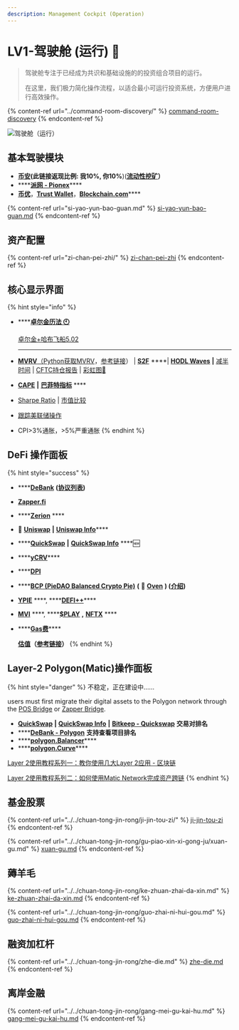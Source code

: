 ```yaml
---
description: Management Cockpit (Operation)
---
```


# LV1-驾驶舱 (运行) 🚜

> 驾驶舱专注于已经成为共识和基础设施的的投资组合项目的运行。
>
> 在这里，我们极力简化操作流程，以适合最小可运行投资系统，方便用户进行高效操作。

{% content-ref url="../command-room-discovery/" %}
[command-room-discovery](../command-room-discovery/)
{% endcontent-ref %}

![驾驶舱（运行）](<../../.gitbook/assets/src-http\_\_\_i-3.yiwan.com\_2019\_6\_25\_6ff39329-443c-45c6-b034-9940ee759162.jpg\_width-1820-and-height-1024-and-refer-http\_\_\_i-3.yiwan (1).jpeg>)

## 基本驾驶模块

* [**币安**](https://www.binancezh.co/cn/register?ref=EQ89E7WI)**(此链接返现比例: 我10%, 你10%**)([**流动性挖矿**](https://www.binance.com/zh-CN/swap/liquidity)**）**
* \*\*\*\*[**派网 - Pionex**](https://www.pionex.cc/zh-CN/sign/ref/NxwM4W0S)\*\*\*\*
* [**币优**](https://www.biyou.tech)，[**Trust Wallet**](https://trustwallet.com)，[**Blockchain.com**](https://www.blockchain.com/wallet)\*\*\*\*

{% content-ref url="si-yao-yun-bao-guan.md" %}
[si-yao-yun-bao-guan.md](si-yao-yun-bao-guan.md)
{% endcontent-ref %}

## 资产配置

{% content-ref url="zi-chan-pei-zhi/" %}
[zi-chan-pei-zhi](zi-chan-pei-zhi/)
{% endcontent-ref %}

## 核心显示界面

{% hint style="info" %}
*   \*\*\*\*[**卓尔金历法 🕙**](https://www.bfm-unity.com/qian-xian/management-cockpit-operation/zi-chan-pei-zhi/ling-hang-duo-lei-da)

    [卓尔金+哈布飞船5.02](https://share.weiyun.com/7rzN1OXD)

    ***
* [**MVRV**](https://www.blockchain.com/charts/mvrv)[（](https://www.jianshu.com/p/f6992e6c6ea6)[Python获取MVRV](https://coinmetrics.io/newdata/split/btc\_CapMVRVCur.txt)，[参考链接](https://www.jianshu.com/p/f6992e6c6ea6)） | [**S2F**](https://www.qkl123.com/data/s2f/btc) \*\*\*\*| [**HODL Waves**](https://unchained-capital.com/hodlwaves/) **|** [减半时间](https://www.qkl123.com/data/halve/btc) | [CFTC持仓报告](https://www.tradingster.com/cot/futures/fin/133741) | [彩虹图🌈](https://www.blockchaincenter.net/bitcoin-rainbow-chart/)
* [**CAPE**](https://www.gurufocus.cn/indicator/shiller\_pe) **|** [**巴菲特指标**](https://www.gurufocus.cn/indicator/buffett-market-valuation) \*\*\*\*
* [Sharpe Ratio](https://charts.woobull.com/bitcoin-risk-adjusted-return/) | [市值比较](https://assetdash.com/?all=true)
* [跟踪美联储操作](https://robo.datayes.com/v2/landing/monitor\_detail?slotId=243342)
* CPI>3%通胀，>5%严重通胀
{% endhint %}

## **DeFi 操作面板**

{% hint style="success" %}
* \*\*\*\*[**DeBank**](https://debank.com/swap) **(**[**协议列表**](https://debank.com/projects)**)**
* [**Zapper.fi**](https://www.zapper.fi)
* \*\*\*\*[**Zerion**](https://app.zerion.io/exchange) \*\*\*\*
* **🦄️** [**Uniswap**](https://app.uniswap.org) **|** [**Uniswap Info**](https://info.uniswap.org)\*\*\*\*
* \*\*\*\*[**QuickSwap**](https://quickswap.exchange/#/swap) **|** [**QuickSwap Info**](https://info.quickswap.exchange) \*\*\*\*🆕
* \*\*\*\*[**yCRV**](https://docs.dfi.money/#/zh-cn/buy-tokens?id=\_5-ycrv%e5%85%91%e6%8d%a2)\*\*\*\*
* \*\*\*\*[**DPI**](https://www.indexcoop.com/dpi)
* \*\*\*\*[**BCP (PieDAO Balanced Crypto Pie)**](https://pools.piedao.org/#/pie/0xe4f726adc8e89c6a6017f01eada77865db22da14) **(** 🥧 [**Oven**](https://pools.piedao.org/#/oven) **) (**[**介绍**](https://medium.com/piedao/announcing-balanced-crypto-pie-bcp-btc-eth-and-defi-7a2423c5d94e)**)**
* [**YPIE**](https://pools.piedao.org/#/pie/0x17525e4f4af59fbc29551bc4ece6ab60ed49ce31) \*\*\*\*, \*\*\*\*[**DEFI++**](https://pools.piedao.org/#/pie/0x8d1ce361eb68e9e05573443c407d4a3bed23b033)\*\*\*\*
* [**MVI**](https://app.zerion.io/invest/asset/MVI-0x72e364f2abdc788b7e918bc238b21f109cd634d7) \*\*\*\*, \*\*\*\*[**$PLAY**](https://app.zerion.io/invest/asset/PLAY-0x33e18a092a93ff21ad04746c7da12e35d34dc7c4) **,** [**NFTX**](https://app.zerion.io/invest/asset/NFTX-0x87d73e916d7057945c9bcd8cdd94e42a6f47f776) \*\*\*\*
*   \*\*\*\*[**Gas费**](https://gasnow.sparkpool.com)\*\*\*\*

    [**估值**](https://terminal.tokenterminal.com/dashboard/Dapps)**（**[**参考链接**](https://www.chainnews.com/articles/649261412781.htm)**）**
{% endhint %}

## Layer-2 Polygon(Matic)操作面板

{% hint style="danger" %}
不稳定，正在建设中……

users must first migrate their digital assets to the Polygon network through the [POS Bridge](https://wallet.matic.network/bridge) or [Zapper Bridge](https://zapper.fi/bridge).

* [**QuickSwap**](https://quickswap.exchange/#/swap) **|** [**QuickSwap Info**](https://info.quickswap.exchange) **|** [**Bitkeep - Quickswap**](https://bitkeep.org/defi.html) **交易对排名**
* \*\*\*\*[**DeBank - Polygon**](https://debank.com/projects?chain=matic) **支持查看项目排名**
* \*\*\*\*[**polygon.Balancer**](https://polygon.balancer.fi)\*\*\*\*
* \*\*\*\*[**polygon.Curve**](https://polygon.curve.fi)\*\*\*\*

[Layer 2使用教程系列一：教你使用几大Layer 2应用 - 区块链](https://www.theblockbeats.com/news/21604)

[Layer 2使用教程系列二：如何使用Matic Network完成资产跨链](https://www.bishijie.com/shendu/172332.html)
{% endhint %}

## 基金股票

{% content-ref url="../../chuan-tong-jin-rong/ji-jin-tou-zi/" %}
[ji-jin-tou-zi](../../chuan-tong-jin-rong/ji-jin-tou-zi/)
{% endcontent-ref %}

{% content-ref url="../../chuan-tong-jin-rong/gu-piao-xin-xi-gong-ju/xuan-gu.md" %}
[xuan-gu.md](../../chuan-tong-jin-rong/gu-piao-xin-xi-gong-ju/xuan-gu.md)
{% endcontent-ref %}

## 薅羊毛

{% content-ref url="../../chuan-tong-jin-rong/ke-zhuan-zhai-da-xin.md" %}
[ke-zhuan-zhai-da-xin.md](../../chuan-tong-jin-rong/ke-zhuan-zhai-da-xin.md)
{% endcontent-ref %}

{% content-ref url="../../chuan-tong-jin-rong/guo-zhai-ni-hui-gou.md" %}
[guo-zhai-ni-hui-gou.md](../../chuan-tong-jin-rong/guo-zhai-ni-hui-gou.md)
{% endcontent-ref %}

## 融资加杠杆

{% content-ref url="../../chuan-tong-jin-rong/zhe-die.md" %}
[zhe-die.md](../../chuan-tong-jin-rong/zhe-die.md)
{% endcontent-ref %}

## 离岸金融

{% content-ref url="../../chuan-tong-jin-rong/gang-mei-gu-kai-hu.md" %}
[gang-mei-gu-kai-hu.md](../../chuan-tong-jin-rong/gang-mei-gu-kai-hu.md)
{% endcontent-ref %}
